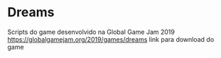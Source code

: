 # Dreams
Scripts do game desenvolvido na Global Game Jam 2019
https://globalgamejam.org/2019/games/dreams link para download do game
